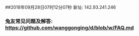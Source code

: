 ##2018年09月28日07时12分07秒 新址: 142.93.241.246
### 兔友常见问题及解答: https://github.com/wanggonging/d/blob/w/FAQ.md
